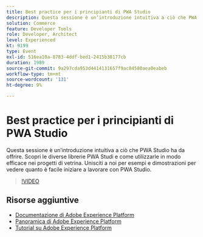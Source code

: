 ```yaml
---
title: Best practice per i principianti di PWA Studio
description: Questa sessione è un’introduzione intuitiva a ciò che PWA Studio ha da offrire. Scopri le diverse librerie PWA Studi e come utilizzarle in modo efficace nei progetti di vetrina. Unisciti a noi per esempi e dimostrazioni per vedere quanto è facile iniziare a lavorare con PWA Studio.
solution: Commerce
feature: Developer Tools
role: Developer, Architect
level: Experienced
kt: 9199
type: Event
exl-id: 516ea10a-8783-4ddf-bed1-2415b38177cb
duration: 1989
source-git-commit: 9a297cda953d4414131657f9ac84580aea0eabeb
workflow-type: tm+mt
source-wordcount: '131'
ht-degree: 9%

---
```


# Best practice per i principianti di PWA Studio

Questa sessione è un’introduzione intuitiva a ciò che PWA Studio ha da offrire.
Scopri le diverse librerie PWA Studi e come utilizzarle in modo efficace nei progetti di vetrina.
Unisciti a noi per esempi e dimostrazioni per vedere quanto è facile iniziare a lavorare con PWA Studio.

>[!VIDEO](https://video.tv.adobe.com/v/337764/?quality=12&learn=on&hidetitle=true)

## Risorse aggiuntive

- [Documentazione di Adobe Experience Platform](https://experienceleague.adobe.com/docs/experience-platform.html)
- [Panoramica di Adobe Experience Platform](https://experienceleague.adobe.com/docs/experience-platform/landing/home.html?lang=it)
- [Tutorial su Adobe Experience Platform](https://experienceleague.adobe.com/docs/platform-learn/tutorials/overview.html?lang=it)
